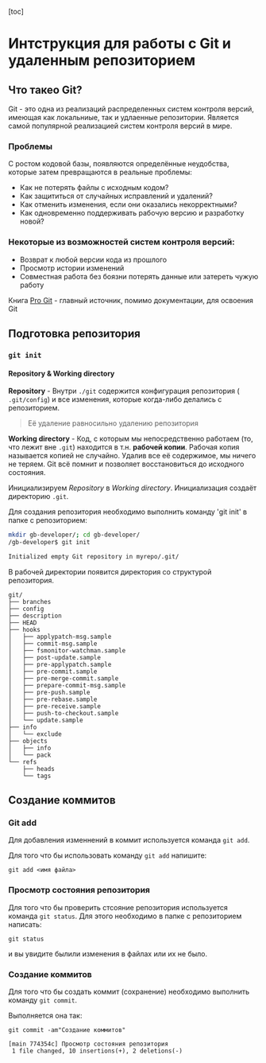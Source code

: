 [toc]

# Интструкция для работы с Git и удаленным репозиторием

## Что такео Git?

Git - это одна из реализаций распределенных систем контроля версий, имеющая как локальниые, так и удлаенные репозитории.
Является самой популярной реализацией систем контроля версий в мире.

### Проблемы

С ростом кодовой базы, появляются определённые неудобства, которые затем превращаются в реальные проблемы:

- Как не потерять файлы с исходным кодом?
- Как защититься от случайных исправлений и удалений?
- Как отменить изменения, если они оказались некорректными?
- Как одновременно поддерживать рабочую версию и разработку новой?

### Некоторые из возможностей систем контроля версий:

- Возврат к любой версии кода из прошлого
- Просмотр истории изменений
- Совместная работа без боязни потерять данные или затереть чужую работу

Книга [Pro Git](https://git-scm.com/book/ru/v2) - главный источник, помимо документации, для освоения Git

## Подготовка репозитория 

### `git init`

#### Repository & Working directory

**Repository** - Внутри `./git` содержится конфигурация репозитория ( `.git/config`) и все изменения, которые когда-либо делались с репозиторием.

> Её удаление равносильно удалению репозитория

**Working directory** - Код, с которым мы непосредственно работаем (то, что лежит вне `.git`) находится в т.н. __рабочей копии__. Рабочая копия называется копией не случайно. Удалив все её содержимое, мы ничего не теряем. Git всё помнит и позволяет восстановиться до исходного состояния.

Инициализируем *Repository* в *Working directory*. Инициализация создаёт директорию `.git`.

Для создания репозитория необходимо выполнить команду 'git init' в папке с репозиторием:

```bash
mkdir gb-developer/; cd gb-developer/
/gb-developer$ git init 

Initialized empty Git repository in myrepo/.git/
```

В рабочей директории появится директория со структурой репозитория.

```
git/
├── branches
├── config
├── description
├── HEAD
├── hooks
│   ├── applypatch-msg.sample
│   ├── commit-msg.sample
│   ├── fsmonitor-watchman.sample
│   ├── post-update.sample
│   ├── pre-applypatch.sample
│   ├── pre-commit.sample
│   ├── pre-merge-commit.sample
│   ├── prepare-commit-msg.sample
│   ├── pre-push.sample
│   ├── pre-rebase.sample
│   ├── pre-receive.sample
│   ├── push-to-checkout.sample
│   └── update.sample
├── info
│   └── exclude
├── objects
│   ├── info
│   └── pack
└── refs
    ├── heads
    └── tags
```
## Создание коммитов

### Git add

Для добавления изменнений  в коммит используется команда `git add`.

Для того что бы использовать команду `git add` напишите:

```
git add <имя файла>
```

### Просмотр состояния репозитория

Для того что бы проверить стсояние репозитория используется команда `git status`.
Для этого необходимо в папке с репозиторием  написать:

```
git status
```

и вы увидите былили изменения в файлах или их не было.

### Создание коммитов

Для того что бы создать коммит (сохранение) необходимо выполнить команду `git commit`.

Выполняется она так:

```
git commit -am"Создание коммитов"

[main 774354c] Просмотр состояния репозитория
 1 file changed, 10 insertions(+), 2 deletions(-)
```

